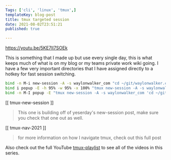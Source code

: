 ```yaml
---
Tags: ['cli', 'linux', 'tmux',]
templateKey: blog-post
title: tmux targeted session
date: 2021-08-02T23:51:21
published: true

---
```


<https://youtu.be/5KE7Il7SOEk>

This is something that I made up but use every single day, this is what keeps
much of what is on my blog or my teams private work wiki going.  I have a few
very important directories that I have assigned directly to a hotkey for fast
session switching.

``` bash
bind -n M-i new-session -A -s waylonwalker_com "cd ~/git/waylonwalker.com/ && nvim"
bind i popup -E -h 95% -w 95% -x 100% "tmux new-session -A -s waylonwalker_com 'cd ~/git/waylonwalker.com/ && nvim'"
bind -n M-I popup -E "tmux new-session -A -s waylonwalker_com 'cd ~/git/waylonwalker.com/ && nvim'"
```

[[ tmux-new-session ]]

> This one is building off of yeserday's new-session post, make sure you check that one out as well.

[[ tmux-nav-2021 ]]

> for more information on how I navigate tmux, check out this full post

Also check out the full YouTube
[tmux-playlist](https://www.youtube.com/playlist?list=PLTRNG6WIHETB4reAxbWza3CZeP9KL6Bkr)
to see all of the videos in this series.
